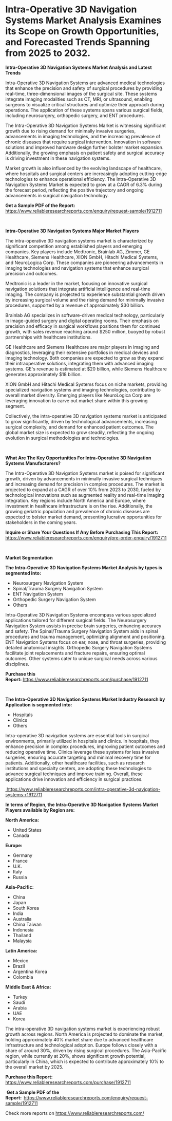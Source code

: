 <p><h1>Intra-Operative 3D Navigation Systems Market Analysis Examines its Scope on Growth Opportunities, and Forecasted Trends Spanning from 2025 to 2032.</h1></p><p><strong>Intra-Operative 3D Navigation Systems Market Analysis and Latest Trends</strong></p>
<p><p>Intra-Operative 3D Navigation Systems are advanced medical technologies that enhance the precision and safety of surgical procedures by providing real-time, three-dimensional images of the surgical site. These systems integrate imaging modalities such as CT, MRI, or ultrasound, enabling surgeons to visualize critical structures and optimize their approach during operations. The application of these systems spans various surgical fields, including neurosurgery, orthopedic surgery, and ENT procedures.</p><p>The Intra-Operative 3D Navigation Systems Market is witnessing significant growth due to rising demand for minimally invasive surgeries, advancements in imaging technologies, and the increasing prevalence of chronic diseases that require surgical intervention. Innovation in software solutions and improved hardware design further bolster market expansion. Additionally, the growing emphasis on patient safety and surgical accuracy is driving investment in these navigation systems.</p><p>Market growth is also influenced by the evolving landscape of healthcare, where hospitals and surgical centers are increasingly adopting cutting-edge technologies to enhance operational efficiency. The Intra-Operative 3D Navigation Systems Market is expected to grow at a CAGR of 6.3% during the forecast period, reflecting the positive trajectory and ongoing advancements in surgical navigation technology.</p></p>
<p><strong>Get a Sample PDF of the Report:&nbsp;</strong> <a href="https://www.reliableresearchreports.com/enquiry/request-sample/1912711?utm_campaign=3002&utm_medium=2&utm_source=Github&utm_content=ia&utm_term=05032025&utm_id=intra-operative-3d-navigation-systems">https://www.reliableresearchreports.com/enquiry/request-sample/1912711</a></p>
<p>&nbsp;</p>
<p><strong>Intra-Operative 3D Navigation Systems Major Market Players</strong></p>
<p><p>The intra-operative 3D navigation systems market is characterized by significant competition among established players and emerging companies. Key players include Medtronic, Brainlab AG, Zimmer, GE Healthcare, Siemens Healthcare, XION GmbH, Hitachi Medical Systems, and NeuroLogica Corp. These companies are pioneering advancements in imaging technologies and navigation systems that enhance surgical precision and outcomes.</p><p>Medtronic is a leader in the market, focusing on innovative surgical navigation solutions that integrate artificial intelligence and real-time imaging. The company is projected to experience substantial growth driven by increasing surgical volume and the rising demand for minimally invasive procedures, supported by a revenue of approximately $30 billion.</p><p>Brainlab AG specializes in software-driven medical technology, particularly in image-guided surgery and digital operating rooms. Their emphasis on precision and efficacy in surgical workflows positions them for continued growth, with sales revenue reaching around $250 million, buoyed by robust partnerships with healthcare institutions.</p><p>GE Healthcare and Siemens Healthcare are major players in imaging and diagnostics, leveraging their extensive portfolios in medical devices and imaging technology. Both companies are expected to grow as they expand their intraoperative solutions, integrating them with advanced imaging systems. GE's revenue is estimated at $20 billion, while Siemens Healthcare generates approximately $18 billion.</p><p>XION GmbH and Hitachi Medical Systems focus on niche markets, providing specialized navigation systems and imaging technologies, contributing to overall market diversity. Emerging players like NeuroLogica Corp are leveraging innovation to carve out market share within this growing segment.</p><p>Collectively, the intra-operative 3D navigation systems market is anticipated to grow significantly, driven by technological advancements, increasing surgical complexity, and demand for enhanced patient outcomes. The global market size is expected to grow steadily, reflecting the ongoing evolution in surgical methodologies and technologies.</p></p>
<p>&nbsp;</p>
<p><strong>What Are The Key Opportunities For Intra-Operative 3D Navigation Systems Manufacturers?</strong></p>
<p><p>The Intra-Operative 3D Navigation Systems market is poised for significant growth, driven by advancements in minimally invasive surgical techniques and increasing demand for precision in complex procedures. The market is projected to expand at a CAGR of over 10% from 2023 to 2030, fueled by technological innovations such as augmented reality and real-time imaging integration. Key regions include North America and Europe, where investment in healthcare infrastructure is on the rise. Additionally, the growing geriatric population and prevalence of chronic diseases are expected to bolster market demand, presenting lucrative opportunities for stakeholders in the coming years.</p></p>
<p><strong>Inquire or Share Your Questions If Any Before Purchasing This Report:</strong> <a href="https://www.reliableresearchreports.com/enquiry/pre-order-enquiry/1912711?utm_campaign=3002&utm_medium=2&utm_source=Github&utm_content=ia&utm_term=05032025&utm_id=intra-operative-3d-navigation-systems">https://www.reliableresearchreports.com/enquiry/pre-order-enquiry/1912711</a></p>
<p>&nbsp;</p>
<p><strong>Market Segmentation</strong></p>
<p><strong>The Intra-Operative 3D Navigation Systems Market Analysis by types is segmented into:</strong></p>
<p><ul><li>Neurosurgery Navigation System</li><li>Spinal/Trauma Surgery Navigation System</li><li>ENT Navigation System</li><li>Orthopedic Surgery Navigation System</li><li>Others</li></ul></p>
<p><p>Intra-Operative 3D Navigation Systems encompass various specialized applications tailored for different surgical fields. The Neurosurgery Navigation System assists in precise brain surgeries, enhancing accuracy and safety. The Spinal/Trauma Surgery Navigation System aids in spinal procedures and trauma management, optimizing alignment and positioning. ENT Navigation Systems focus on ear, nose, and throat surgeries, providing detailed anatomical insights. Orthopedic Surgery Navigation Systems facilitate joint replacements and fracture repairs, ensuring optimal outcomes. Other systems cater to unique surgical needs across various disciplines.</p></p>
<p><strong>Purchase this Report:&nbsp;</strong><a href="https://www.reliableresearchreports.com/purchase/1912711?utm_campaign=3002&utm_medium=2&utm_source=Github&utm_content=ia&utm_term=05032025&utm_id=intra-operative-3d-navigation-systems">https://www.reliableresearchreports.com/purchase/1912711</a></p>
<p>&nbsp;</p>
<p><strong>The Intra-Operative 3D Navigation Systems Market Industry Research by Application is segmented into:</strong></p>
<p><ul><li>Hospitals</li><li>Clinics</li><li>Others</li></ul></p>
<p><p>Intra-operative 3D navigation systems are essential tools in surgical environments, primarily utilized in hospitals and clinics. In hospitals, they enhance precision in complex procedures, improving patient outcomes and reducing operative time. Clinics leverage these systems for less invasive surgeries, ensuring accurate targeting and minimal recovery time for patients. Additionally, other healthcare facilities, such as research institutions and specialty centers, are adopting these technologies to advance surgical techniques and improve training. Overall, these applications drive innovation and efficiency in surgical practices.</p></p>
<p><a href="https://www.reliableresearchreports.com/intra-operative-3d-navigation-systems-r1912711?utm_campaign=3002&utm_medium=2&utm_source=Github&utm_content=ia&utm_term=05032025&utm_id=intra-operative-3d-navigation-systems">&nbsp;https://www.reliableresearchreports.com/intra-operative-3d-navigation-systems-r1912711</a></p>
<p><strong>In terms of Region, the Intra-Operative 3D Navigation Systems Market Players available by Region are:</strong></p>
<p>
    <p> <strong> North America: </strong>
        <ul>
            <li>United States</li>
            <li>Canada</li>
        </ul>
        </p> 
    <p> <strong> Europe: </strong>
        <ul>
            <li>Germany</li>
            <li>France</li>
            <li>U.K.</li>
            <li>Italy</li>
            <li>Russia</li>
        </ul>
        </p> 
    <p> <strong> Asia-Pacific: </strong>
        <ul>
            <li>China</li>
            <li>Japan</li>
            <li>South Korea</li>
            <li>India</li>
            <li>Australia</li>
            <li>China Taiwan</li>
            <li>Indonesia</li>
            <li>Thailand</li>
            <li>Malaysia</li>
        </ul>
        </p> 
    <p> <strong> Latin America: </strong>
        <ul>
            <li>Mexico</li>
            <li>Brazil</li>
            <li>Argentina Korea</li>
            <li>Colombia</li>
        </ul>
        </p> 
    <p> <strong> Middle East & Africa: </strong>
        <ul>
            <li>Turkey</li>
            <li>Saudi</li>
            <li>Arabia</li>
            <li>UAE</li>
            <li>Korea</li>
        </ul>
    </p>
    </p>
<p><p>The intra-operative 3D navigation systems market is experiencing robust growth across regions. North America is projected to dominate the market, holding approximately 40% market share due to advanced healthcare infrastructure and technological adoption. Europe follows closely with a share of around 30%, driven by rising surgical procedures. The Asia-Pacific region, while currently at 20%, shows significant growth potential, particularly in China, which is expected to contribute approximately 10% to the overall market by 2025.</p></p>
<p><strong>Purchase this Report: </strong><a href="https://www.reliableresearchreports.com/purchase/1912711?utm_campaign=3002&utm_medium=2&utm_source=Github&utm_content=ia&utm_term=05032025&utm_id=intra-operative-3d-navigation-systems">https://www.reliableresearchreports.com/purchase/1912711</a></p>
<p>&nbsp;<strong>Get a Sample PDF of the Report:&nbsp;&nbsp;</strong><a href="https://www.reliableresearchreports.com/enquiry/request-sample/1912711?utm_campaign=3002&utm_medium=2&utm_source=Github&utm_content=ia&utm_term=05032025&utm_id=intra-operative-3d-navigation-systems">https://www.reliableresearchreports.com/enquiry/request-sample/1912711</a></p>
<p><strong></strong></p>
<p>Check more reports on <a href="https://www.reliableresearchreports.com/?utm_campaign=3002&utm_medium=2&utm_source=Github&utm_content=ia&utm_term=05032025&utm_id=intra-operative-3d-navigation-systems">https://www.reliableresearchreports.com/</a></p>